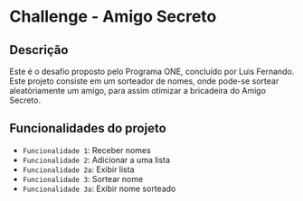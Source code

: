 # Challenge - Amigo Secreto

## Descrição

Este é o desafio proposto pelo Programa ONE, concluído por Luis Fernando. Este projeto consiste em um sorteador de nomes, onde pode-se sortear aleatóriamente um amigo, para assim otimizar a bricadeira do Amigo Secreto.

## Funcionalidades do projeto

- `Funcionalidade 1`: Receber nomes
- `Funcionalidade 2`: Adicionar a uma lista
- `Funcionalidade 2a`: Exibir lista
- `Funcionalidade 3`: Sortear nome
- `Funcionalidade 3a`: Exibir nome sorteado
